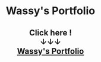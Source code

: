 <div align="center">
<h1>Wassy's Portfolio</h1>
    <h2>
        Click here !<br>
        ↓↓↓<br>
        <a href="https://wassy310.github.io/">Wassy's Portfolio</a>
    </h2>
</div>
